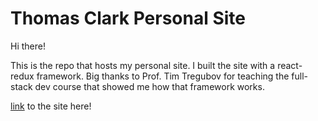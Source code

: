 # Thomas Clark Personal Site 

Hi there! 

This is the repo that hosts my personal site. I built the site with a react-redux framework. 
Big thanks to Prof. Tim Tregubov for teaching the full-stack dev course that showed me how that framework works. 

[link](http://thomasclark.me/) to the site here!
